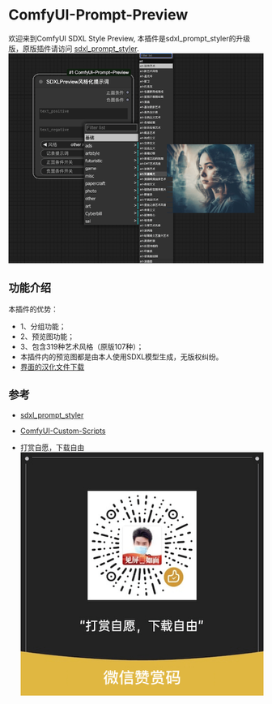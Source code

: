# ComfyUI-Prompt-Preview
欢迎来到ComfyUI SDXL Style Preview, 本插件是sdxl_prompt_styler的升级版，原版插件请访问 [sdxl_prompt_styler](https://github.com/twri/sdxl_prompt_styler).
![demo](./assets/screen.png)

## 功能介绍
本插件的优势：
- 1、分组功能；
- 2、预览图功能；
- 3、包含319种艺术风格（原版107种）；
- 本插件内的预览图都是由本人使用SDXL模型生成，无版权纠纷。
- [界面的汉化文件下载](https://pan.quark.cn/s/a0e2d7393be1)


## 参考
- [sdxl_prompt_styler](https://github.com/twri/sdxl_prompt_styler)
- [ComfyUI-Custom-Scripts](https://github.com/pythongosssss/ComfyUI-Custom-Scripts)

- 打赏自愿，下载自由![demo](./assets/赞赏码.png)
